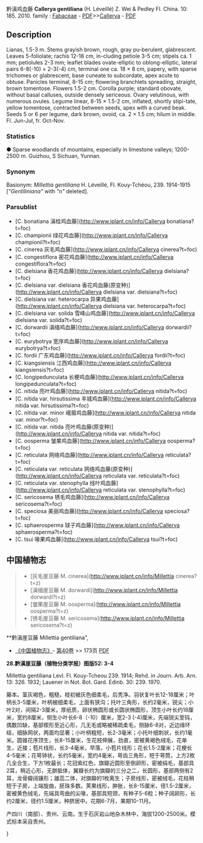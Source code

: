 黔滇鸡血藤 **Callerya gentiliana** (H. Léveillé) Z. Wei & Pedley Fl. China. 10: 185. 2010.
family : [Fabaceae](http://www.iplant.cn/info/Fabaceae?t=foc) - [PDF](http://www.iplant.cn/foc/pdf/Fabaceae.pdf)>>[Callerya](http://www.iplant.cn/info/Callerya?t=foc) - [PDF](http://www.iplant.cn/foc/pdf/Callerya.pdf)

## Description

Lianas, 1.5-3 m. Stems grayish brown, rough, gray pu-berulent, glabrescent. Leaves 5-foliolate; rachis 12-18 cm, in-cluding petiole 3-5 cm; stipels ca. 1 mm; petiolules 2-3 mm; leaflet blades ovate-elliptic to oblong-elliptic, lateral pairs 6-8(-10) × 2-3(-4) cm, terminal one ca. 18 × 8 cm, papery, with sparse trichomes or glabrescent, base cuneate to subcordate, apex acute to obtuse. Panicles terminal, 8-15 cm; flowering branchlets spreading, straight, brown tomentose. Flowers 1.5-2 cm. Corolla purple; standard obovate, without basal calluses, outside densely sericeous. Ovary velutinous, with numerous ovules. Legume linear, 8-15 × 1.5-2 cm, inflated, shortly stipi-tate, yellow tomentose, contracted between seeds, apex with a curved beak. Seeds 5 or 6 per legume, dark brown, ovoid, ca. 2 × 1.5 cm; hilum in middle. Fl. Jun-Jul, fr. Oct-Nov.

### Statistics
● Sparse woodlands of mountains, especially in limestone valleys; 1200-2500 m. Guizhou, S Sichuan, Yunnan.

### Synonym
Basionym: *Millettia gentiliana* H. Léveillé, Fl. Kouy-Tchéou, 239. 1914-1915 [*\"Gentiliniana\"* with *\"n\"* deleted].

### Parsublist

* [C.  bonatiana  滇桂鸡血藤](http://www.iplant.cn/info/Callerya bonatiana?t=foc)
* [C.  championii  绿花鸡血藤](http://www.iplant.cn/info/Callerya championii?t=foc)
* [C.  cinerea  灰毛鸡血藤](http://www.iplant.cn/info/Callerya cinerea?t=foc)
* [C.  congestiflora  密花鸡血藤](http://www.iplant.cn/info/Callerya congestiflora?t=foc)
* [C.  dielsiana  香花鸡血藤](http://www.iplant.cn/info/Callerya dielsiana?t=foc)
* [C.  dielsiana var. dielsiana  香花鸡血藤(原变种)](http://www.iplant.cn/info/Callerya dielsiana var. dielsiana?t=foc)
* [C.  dielsiana var. heterocarpa  异果鸡血藤](http://www.iplant.cn/info/Callerya dielsiana var. heterocarpa?t=foc)
* [C.  dielsiana var. solida  雪峰山鸡血藤](http://www.iplant.cn/info/Callerya dielsiana var. solida?t=foc)
* [C.  dorwardii  滇缅鸡血藤](http://www.iplant.cn/info/Callerya dorwardii?t=foc)
* [C.  eurybotrya  宽序鸡血藤](http://www.iplant.cn/info/Callerya eurybotrya?t=foc)
* [C.  fordii  广东鸡血藤](http://www.iplant.cn/info/Callerya fordii?t=foc)
* [C.  kiangsiensis  江西鸡血藤](http://www.iplant.cn/info/Callerya kiangsiensis?t=foc)
* [C.  longipedunculata  长梗鸡血藤](http://www.iplant.cn/info/Callerya longipedunculata?t=foc)
* [C.  nitida  亮叶鸡血藤](http://www.iplant.cn/info/Callerya nitida?t=foc)
* [C.  nitida var. hirsutissima  丰城鸡血藤](http://www.iplant.cn/info/Callerya nitida var. hirsutissima?t=foc)
* [C.  nitida var. minor  峨眉鸡血藤](http://www.iplant.cn/info/Callerya nitida var. minor?t=foc)
* [C.  nitida var. nitida  亮叶鸡血藤(原变种)](http://www.iplant.cn/info/Callerya nitida var. nitida?t=foc)
* [C.  oosperma  皱果鸡血藤](http://www.iplant.cn/info/Callerya oosperma?t=foc)
* [C.  reticulata  网络鸡血藤](http://www.iplant.cn/info/Callerya reticulata?t=foc)
* [C.  reticulata var. reticulata  网络鸡血藤(原变种)](http://www.iplant.cn/info/Callerya reticulata var. reticulata?t=foc)
* [C.  reticulata var. stenophylla  线叶鸡血藤](http://www.iplant.cn/info/Callerya reticulata var. stenophylla?t=foc)
* [C.  sericosema  锈毛鸡血藤](http://www.iplant.cn/info/Callerya sericosema?t=foc)
* [C.  speciosa  美丽鸡血藤](http://www.iplant.cn/info/Callerya speciosa?t=foc)
* [C.  sphaerosperma  球子鸡血藤](http://www.iplant.cn/info/Callerya sphaerosperma?t=foc)
* [C.  tsui  喙果鸡血藤](http://www.iplant.cn/info/Callerya tsui?t=foc)


## 中国植物志

> * [灰毛崖豆藤  M.  cinerea](http://www.iplant.cn/info/Millettia cinerea?t=z)
> * [滇缅崖豆藤  M.  dorwardi](http://www.iplant.cn/info/Millettia dorwardi?t=z)
> * [皱果崖豆藤  M.  oosperma](http://www.iplant.cn/info/Millettia oosperma?t=z)
> * [锈毛崖豆藤  M.  sericosema](http://www.iplant.cn/info/Millettia sericosema?t=z)


**黔滇崖豆藤 Millettia gentiliana",

* [《中国植物志》](http://www.iplant.cn/frps)- [第40卷](http://www.iplant.cn/frps/vol/40) >> 173页 [PDF](http://www.iplant.cn/frps/pdf/40/173.PDF)


**28.黔滇崖豆藤（植物分类学报）图版52: 3-4**

Millettia gentiliana Levl. Fl. Kouy-Tcheou 239. 1914; Rehd. in Journ. Arb. Arn. 13: 326. 1932; Lauener in Not. Bot. Gard. Edinb. 30: 239. 1970.

藤本。茎灰褐色，粗糙，枝初被灰色细柔毛，后秃净。羽状复叶长12-18厘米；叶柄长3-5厘米，叶柄被细柔毛，上面有狭沟；托叶三角形，长约2毫米，锐尖；小叶2对，间隔2-3厘米，厚纸质，卵状椭圆形或长圆状椭圆形，顶生小叶长约18厘米，宽约8厘米，侧生小叶长6-8（-10）厘米，宽2-3 (-4)厘米，先端锐尖至钝，偶数凹缺，基部楔形至近心形，几无毛或略被稀疏柔毛，侧脉6-8对，近边缘环结，细脉网状，两面均显著；小叶柄粗短，长2-3毫米；小托叶细刺状，长约1毫米。圆锥花序顶生，长8-15厘米，生花枝伸展，劲直，密被黄褐色绒毛，花单生，近接；苞片线形，长3-4毫米，早落，小苞片线形；花长1.5-2厘米；花梗长4-5毫米；花萼钟状，长约5毫米，宽约4毫米，萼齿三角形，短于萼筒，上方2枚几全合生，下方1枚最长；花冠紫红色，旗瓣近圆形至倒卵形，密被绢毛，基部具2耳，稍近心形，无胼胝体，翼瓣长约为旗瓣的三分之二，长圆形，基部两侧有2耳，龙骨瓣阔镰形；雄蕊二体，对旗瓣的1枚离生；子房线形，密被绒毛，花柱稍短于子房，上端旋曲，胚珠多数。荚果线形，肿胀，长8-15厘米，径1.5-2厘米，密被黄色绒毛，先端具弯曲的尖喙，基部具短颈，有种子5-6粒；种子阔卵形，长约2厘米，径约1.5厘米，种脐居中。花期6-7月，果期10-11月。

产四川（南部）、贵州、云南。生于石灰岩山地杂木林中，海拔1200-2500米。模式标本采自贵州。

}